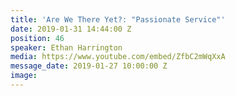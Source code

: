 ```yaml
---
title: 'Are We There Yet?: "Passionate Service"'
date: 2019-01-31 14:44:00 Z
position: 46
speaker: Ethan Harrington
media: https://www.youtube.com/embed/ZfbC2mWqXxA
message_date: 2019-01-27 10:00:00 Z
image: 
---
```


